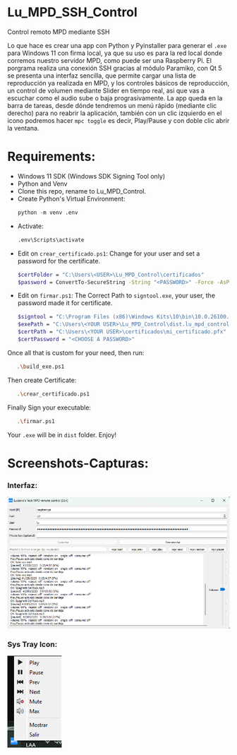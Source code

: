 # Lu_MPD_SSH_Control
Control remoto MPD mediante SSH

Lo que hace es crear una app con Python y Pyinstaller para generar el `.exe` para Windows 11 con firma local, ya que su uso es para la red local donde corremos nuestro servidor MPD, como puede ser una Raspberry Pi. El porgrama realiza una conexión SSH gracias al módulo Paramiko, con Qt 5 se presenta una interfaz sencilla, que permite cargar una lista de reproducción ya realizada en MPD, y los controles básicos de reproducción, un control de volumen mediante Slider en tiempo real, asi que vas a escuchar como el audio sube o baja prograsivamente. La app queda en la barra de tareas, desde dónde tendremos un menú rápido (mediante clic derecho) para no reabrir la aplicación, también con un clic izquierdo en el icono podremos hacer `mpc toggle` es decir, Play/Pause y con doble clic abrir la ventana.


# Requirements:
- Windows 11 SDK (Windows SDK Signing Tool only)
- Python and Venv
- Clone  this repo, rename to Lu_MPD_Control.
- Create Python's Virtual Environment:
  ```python
  python -m venv .env
  ```
- Activate:
  ```python
  .env\Scripts\activate
  ```
- Edit on `crear_certificado.ps1`:
  Change for your user and set a password for the certificate.
  ```bash
  $certFolder = "C:\Users\<USER>\Lu_MPD_Control\certificados"
  $password = ConvertTo-SecureString -String "<PASSWORD>" -Force -AsPlainText
  ```
- Edit on `firmar.ps1`:
  The Correct Path to `signtool.exe`, your user, the password made it for certificate.
  ```bash
  $signtool = "C:\Program Files (x86)\Windows Kits\10\bin\10.0.26100.0\x64\signtool.exe"
  $exePath = "C:\Users\<YOUR USER>\Lu_MPD_Control\dist.lu_mpd_control.exe"
  $certPath = "C:\Users\<YOUR USER>\certificados\mi_certificado.pfx"
  $certPassword = "<CHOOSE A PASSWORD>"
  ```
Once all that is custom for your need, then run:
```bash
   .\build_exe.ps1
```
Then create Certificate:
```bash
   .\crear_certificado.ps1
```
Finally Sign your executable:
```bash
   .\firmar.ps1
```

Your `.exe` will be in `dist` folder. Enjoy!

# Screenshots-Capturas:
### Interfaz:
![](ScreenShot_1.png)

### Sys Tray Icon:
![](ScreenShot_2.png)
